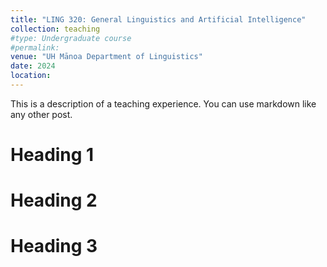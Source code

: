 ```yaml
---
title: "LING 320: General Linguistics and Artificial Intelligence"
collection: teaching
#type: Undergraduate course
#permalink: 
venue: "UH Mānoa Department of Linguistics"
date: 2024
location:
---
```


This is a description of a teaching experience. You can use markdown like any other post.

Heading 1
======

Heading 2
======

Heading 3
======
